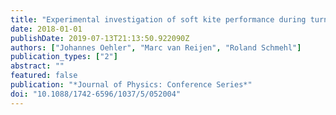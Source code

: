 ```yaml
---
title: "Experimental investigation of soft kite performance during turning maneuvers"
date: 2018-01-01
publishDate: 2019-07-13T21:13:50.922090Z
authors: ["Johannes Oehler", "Marc van Reijen", "Roland Schmehl"]
publication_types: ["2"]
abstract: ""
featured: false
publication: "*Journal of Physics: Conference Series*"
doi: "10.1088/1742-6596/1037/5/052004"
---
```


